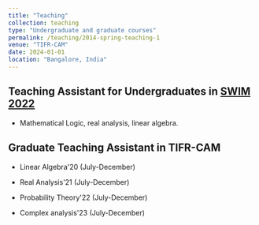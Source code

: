 ```yaml
---
title: "Teaching"
collection: teaching
type: "Undergraduate and graduate courses"
permalink: /teaching/2014-spring-teaching-1
venue: "TIFR-CAM"
date: 2024-01-01
location: "Bangalore, India"
---
```


## Teaching Assistant for Undergraduates in [SWIM 2022](https://www.math.tifrbng.res.in/swim)
* Mathematical Logic, real analysis, linear algebra.

## Graduate Teaching Assistant in TIFR-CAM
* Linear Algebra'20 (July-December)

* Real Analysis'21 (July-December)

* Probability Theory'22 (July-December)

* Complex analysis'23 (July-December)




